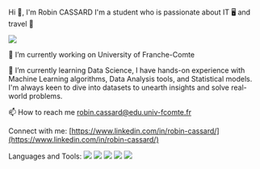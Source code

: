 Hi 👋, I'm Robin CASSARD
I'm a student who is passionate about IT 🖥 and travel 📸

![](https://komarev.com/ghpvc/?username=nexiathr&color=blue)

🔭 I’m currently working on University of Franche-Comte

🌱 I’m currently learning Data Science, I have hands-on experience with Machine Learning algorithms, Data Analysis tools, and Statistical models. I'm always keen to dive into datasets to unearth insights and solve real-world problems.

📫 How to reach me robin.cassard@edu.univ-fcomte.fr

Connect with me:
[https://www.linkedin.com/in/robin-cassard/](https://www.linkedin.com/in/robin-cassard/)

Languages and Tools:
![](https://img.shields.io/badge/Data%20Science-blue)
![](https://img.shields.io/badge/Machine%20Learning-orange)
![](https://img.shields.io/badge/Python-green)
![](https://img.shields.io/badge/R-red)
![](https://img.shields.io/badge/SQL-yellow)
